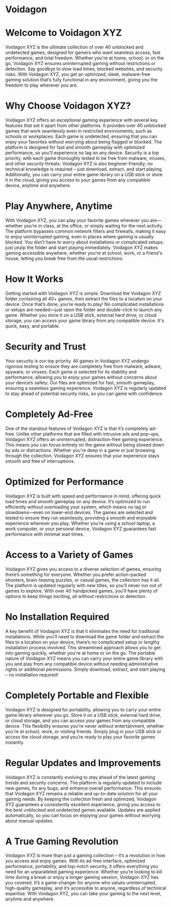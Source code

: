 # Voidagon

# Welcome to Voidagon XYZ
Voidagon XYZ is the ultimate collection of over 40 unblocked and undetected games, designed for gamers who want seamless access, fast performance, and total freedom. Whether you're at home, school, or on the go, Voidagon XYZ ensures uninterrupted gaming without restrictions or detection. Say goodbye to slow load times, blocked websites, and security risks. With Voidagon XYZ, you get an optimized, sleek, malware-free gaming solution that’s fully functional in any environment, giving you the freedom to play wherever you are.

# Why Choose Voidagon XYZ?
Voidagon XYZ offers an exceptional gaming experience with several key features that set it apart from other platforms. It provides over 40 unblocked games that work seamlessly even in restricted environments, such as schools or workplaces. Each game is undetected, ensuring that you can enjoy your favorites without worrying about being flagged or blocked. The platform is designed for fast and smooth gameplay with optimized performance, so you’ll experience no lag on any device. Security is a top priority, with each game thoroughly tested to be free from malware, viruses, and other security threats. Voidagon XYZ is also beginner-friendly; no technical knowledge is required – just download, extract, and start playing. Additionally, you can carry your entire game library on a USB stick or store it in the cloud, giving you access to your games from any compatible device, anytime and anywhere.

# Play Anywhere, Anytime
With Voidagon XYZ, you can play your favorite games wherever you are—whether you’re in class, at the office, or simply waiting for the next activity. The platform bypasses common network filters and firewalls, making it easy to enjoy uninterrupted gaming, even in places where gaming is usually blocked. You don’t have to worry about installations or complicated setups; just unzip the folder and start playing immediately. Voidagon XYZ makes gaming accessible anywhere, whether you’re at school, work, or a friend's house, letting you break free from the usual restrictions.

# How It Works
Getting started with Voidagon XYZ is simple. Download the Voidagon XYZ folder containing all 40+ games, then extract the files to a location on your device. Once that’s done, you’re ready to play! No complicated installations or setups are needed—just open the folder and double-click to launch any game. Whether you store it on a USB stick, external hard drive, or cloud storage, you can access your game library from any compatible device. It's quick, easy, and portable.

# Security and Trust
Your security is our top priority. All games in Voidagon XYZ undergo rigorous testing to ensure they are completely free from malware, adware, spyware, or viruses. Each game is selected for its stability and performance, allowing you to enjoy your games without concerns about your device’s safety. Our files are optimized for fast, smooth gameplay, ensuring a seamless gaming experience. Voidagon XYZ is regularly updated to stay ahead of potential security risks, so you can game with confidence.

# Completely Ad-Free
One of the standout features of Voidagon XYZ is that it’s completely ad-free. Unlike other platforms that are filled with intrusive ads and pop-ups, Voidagon XYZ offers an uninterrupted, distraction-free gaming experience. This means you can focus entirely on the game without being slowed down by ads or distractions. Whether you're deep in a game or just browsing through the collection, Voidagon XYZ ensures that your experience stays smooth and free of interruptions.

# Optimized for Performance
Voidagon XYZ is built with speed and performance in mind, offering quick load times and smooth gameplay on any device. It’s optimized to run efficiently without overloading your system, which means no lag or slowdowns—even on lower-end devices. The games are selected and tested to ensure they run seamlessly, providing a smooth and enjoyable experience wherever you play. Whether you’re using a school laptop, a work computer, or your personal device, Voidagon XYZ guarantees fast performance with minimal wait times.

# Access to a Variety of Games
Voidagon XYZ gives you access to a diverse selection of games, ensuring there’s something for everyone. Whether you prefer action-packed shooters, brain-teasing puzzles, or casual games, the collection has it all. The platform is updated regularly with new titles, so you’ll never run out of games to explore. With over 40 handpicked games, you’ll have plenty of options to keep things exciting, all without restrictions or detection.

# No Installation Required
A key benefit of Voidagon XYZ is that it eliminates the need for traditional installations. While you’ll need to download the game folder and extract the files to a location on your device, there’s no complicated setup or lengthy installation process involved. This streamlined approach allows you to get into gaming quickly, whether you're at home or on the go. The portable nature of Voidagon XYZ means you can carry your entire game library with you and play from any compatible device without needing administrative rights or additional permissions. Simply download, extract, and start playing – no installation required!

# Completely Portable and Flexible
Voidagon XYZ is designed for portability, allowing you to carry your entire game library wherever you go. Store it on a USB stick, external hard drive, or cloud storage, and you can access your games from any compatible device. This flexibility ensures you're never without entertainment, whether you're at school, work, or visiting friends. Simply plug in your USB stick or access the cloud storage, and you’re ready to play your favorite games instantly.

# Regular Updates and Improvements
Voidagon XYZ is constantly evolving to stay ahead of the latest gaming trends and security concerns. The platform is regularly updated to include new games, fix any bugs, and enhance overall performance. This ensures that Voidagon XYZ remains a reliable and up-to-date solution for all your gaming needs. By keeping the collection fresh and optimized, Voidagon XYZ guarantees a consistently excellent experience, giving you access to the best unblocked and undetected games available. Updates are applied automatically, so you can focus on enjoying your games without worrying about manual updates.

# A True Gaming Revolution
Voidagon XYZ is more than just a gaming collection – it’s a revolution in how you access and enjoy games. With its ad-free interface, optimized performance, portability, and top-notch security, it offers everything you need for an unparalleled gaming experience. Whether you’re looking to kill time during a break or enjoy a longer gaming session, Voidagon XYZ has you covered. It’s a game-changer for anyone who values uninterrupted, high-quality gameplay, and it’s accessible to anyone, regardless of technical expertise. With Voidagon XYZ, you can take your gaming to the next level, anytime and anywhere.
